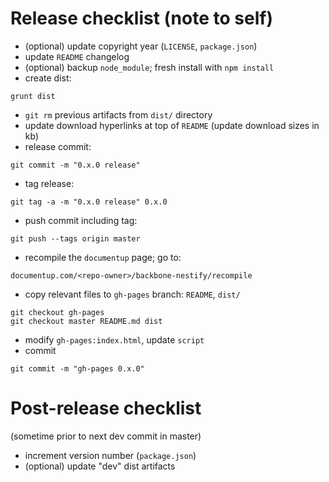 # Release checklist (note to self)

* (optional) update copyright year (`LICENSE`, `package.json`)
* update `README` changelog
* (optional) backup `node_module`; fresh install with `npm install`
* create dist:

```
grunt dist
```

* `git rm` previous artifacts from `dist/` directory
* update download hyperlinks at top of `README` (update download sizes in kb)
* release commit:

```
git commit -m "0.x.0 release"
```

* tag release:

```
git tag -a -m "0.x.0 release" 0.x.0
```

* push commit including tag:

```
git push --tags origin master
```

* recompile the `documentup` page; go to:

```
documentup.com/<repo-owner>/backbone-nestify/recompile
```
    
* copy relevant files to `gh-pages` branch: `README`, `dist/`

```
git checkout gh-pages
git checkout master README.md dist
```

* modify `gh-pages:index.html`, update `script`
* commit

```
git commit -m "gh-pages 0.x.0"
```

# Post-release checklist 

(sometime prior to next dev commit in master)

* increment version number (`package.json`)
* (optional) update "dev" dist artifacts
